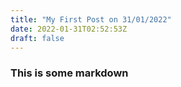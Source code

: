 ```yaml
---
title: "My First Post on 31/01/2022"
date: 2022-01-31T02:52:53Z
draft: false
---
```


### This is some markdown